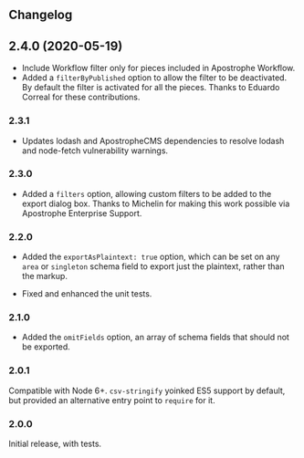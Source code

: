 ## Changelog

## 2.4.0 (2020-05-19)

* Include Workflow filter only for pieces included in Apostrophe Workflow.
* Added a `filterByPublished` option to allow the filter to be deactivated. By default the filter is activated for all the pieces. Thanks to Eduardo Correal for these contributions.

### 2.3.1

* Updates lodash and ApostropheCMS dependencies to resolve lodash and node-fetch vulnerability warnings.

### 2.3.0

* Added a `filters` option, allowing custom filters to be added to the export dialog box. Thanks to Michelin for making this work possible via Apostrophe Enterprise Support.

### 2.2.0

* Added the `exportAsPlaintext: true` option, which can be set on any `area` or `singleton` schema field to export just the plaintext, rather than the markup.

* Fixed and enhanced the unit tests.

### 2.1.0

* Added the `omitFields` option, an array of schema fields that should not be exported.

### 2.0.1

Compatible with Node 6+. `csv-stringify` yoinked ES5 support by default, but provided an alternative entry point to `require` for it.

### 2.0.0

Initial release, with tests.

